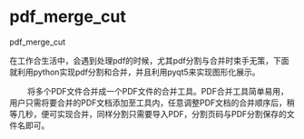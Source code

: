 # pdf_merge_cut
pdf_merge_cut

在工作合生活中，会遇到处理pdf的时候，尤其pdf分割与合并时束手无策，下面就利用python实现pdf分割和合并，并且利用pyqt5来实现图形化展示。

        将多个PDF文件合并成一个PDF文件的合并工具。PDF合并工具简单易用，用户只需将要合并的PDF文档添加至工具内，任意调整PDF文档的合并顺序后，稍等几秒，便可实现合并，同样分割只需要导入PDF，分割页码与PDF分割保存的文件名即可。

